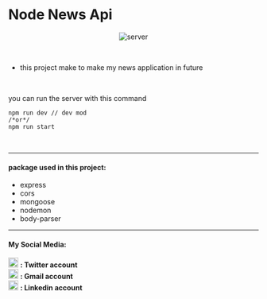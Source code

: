 # Node News Api

<center>

![server](https://share.creavite.co/661bea00b35e2d7e862bf8ab.gif)

</center>
</br>

* this project make to make my news application in future
</br>

you can run the server with this command
```
npm run dev // dev mod
/*or*/
npm run start
```
</br>

---
#### package used in this project:
* express
* cors
* mongoose
* nodemon
* body-parser
---
#### My Social Media:
<a herf = "https://twitter.com/YoussefElWazeer">
<div>
<img src="https://img.freepik.com/vrije-vector/nieuw-2023-twitter-logo-x-pictogramontwerp_1017-45418.jpg?w=740&t=st=1713105098~exp=1713105698~hmac=cf7d654bb52c0dd3b662cb277e4d5c3810010bc2ed531c0aabe9c93d7fe23f92" alt="twtter" style="width:20px;"/>
<Strong> : Twitter account </Strong>
</div>
</a>

<div>
<a herf = "youssef.hussein.business@gmail.com">
<img src="https://upload.wikimedia.org/wikipedia/commons/thumb/7/7e/Gmail_icon_%282020%29.svg/768px-Gmail_icon_%282020%29.svg.png" alt="gmail" style="width:20px;"/>
<Strong> : Gmail account </Strong>
</a>
</div>

<a herf = "https://www.linkedin.com/in/youssef-hussein-aa3b38277/">
<div><img src="https://cdn.iconscout.com/icon/premium/png-512-thumb/linkedin-2752135-2284952.png?f=webp&w=256" alt="linkedin" style="width:20px;"/>
<Strong> : Linkedin account</Strong>
  </div>
</a>
